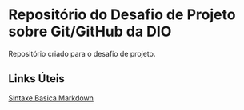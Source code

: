 # Repositório do Desafio de Projeto sobre Git/GitHub da DIO
Repositório criado para o desafio de projeto.

## Links Úteis
[Sintaxe Basica Markdown](https://www.google.com/webhp?hl=pt-BR&sa=X&ved=0ahUKEwiXp-n1xcX-AhXQHbkGHb2NCOYQPAgI)
